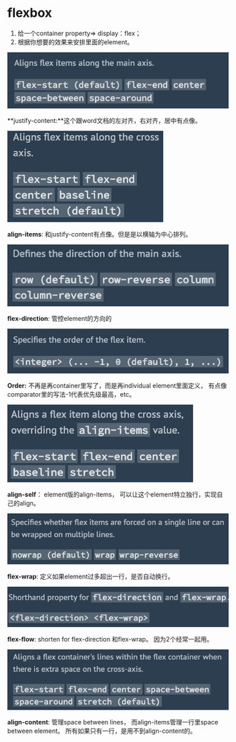 # flexbox

1. 给一个container property=&gt; display：flex；
2. 根据你想要的效果来安排里面的element。



![](../.gitbook/assets/image%20%2810%29.png)

**justify-content:**这个跟word文档的左对齐，右对齐，居中有点像。

![](../.gitbook/assets/image%20%282%29.png)

**align-items**: 和justify-content有点像。但是是以横轴为中心排列。

![](../.gitbook/assets/image%20%286%29.png)

**flex-direction**: 管控element的方向的

![](../.gitbook/assets/image%20%283%29.png)

**Order:** 不再是再container里写了，而是再individual element里面定义， 有点像comparator里的写法-1代表优先级最高，etc。

![](../.gitbook/assets/image%20%281%29.png)

**align-self**： element版的align-items， 可以让这个element特立独行，实现自己的align。

![](../.gitbook/assets/image%20%289%29.png)

**flex-wrap**: 定义如果element过多超出一行，是否自动换行。

![](../.gitbook/assets/image%20%2811%29.png)

**flex-flow**: shorten for flex-direction 和flex-wrap。 因为2个经常一起用。

![](../.gitbook/assets/image%20%287%29.png)

**align-content**: 管理space between lines， 而align-items管理一行里space between element。 所有如果只有一行，是用不到align-content的。

